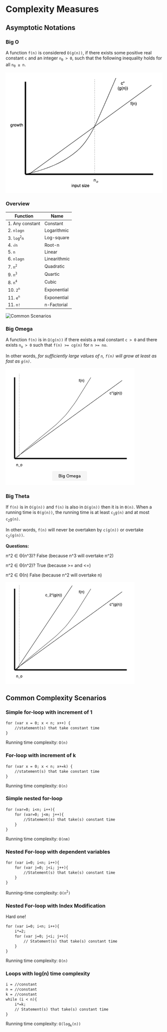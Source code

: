 # Complexity Measures

## Asymptotic Notations

### Big O

A function `f(n)` is considered `O(g(n))`, if there exists some positive real constant `c` and an integer `n`<sub>`0`</sub>​` > 0`, such that the following inequality holds for all `n`<sub>`0`</sub>` ≥ n`.

![Big O](./assets/big-o.png)

### Overview

| Function                  | Name         |
| ------------------------- | ------------ |
| 1. Any constant           | Constant     |
| 2. `nlogn`                | Logarithmic  |
| 3. `log`<sup>`2`</sup>`n` | Log-square   |
| 4. `√n​​`                 | Root-n       |
| 5. `n​​`                  | Linear       |
| 6. `nlogn​​`              | Linearithmic |
| 7. `n`<sup>`2`</sup>      | Quadratic    |
| 9. `n`<sup>`3`</sup>      | Quartic      |
| 8. `n`<sup>`4`</sup>      | Cubic        |
| 10. `2`<sup>`n`</sup>     | Exponential  |
| 11. `e`<sup>`n`</sup>     | Exponential  |
| 11. `n!`                  | n-Factorial  |

![Common Scenarios](common-scenarios.png)

### Big Omega

A function `f(n)` is in `Ω(g(n))` if there exists a real constant `c > 0` and there exists `n`<sub>`o`</sub>` > 0` such that `f(n) >= cg(n)` for `n >= no`.

In other words, _for sufficiently large values of `n`, `f(n)` will grow at least as fast as `g(n)`_.

![Big Omega](./assets/big-omega.png)

### Big Theta

If `f(n)` is in `O(g(n))` and `f(n)` is also in `Ω(g(n))` then it is in `Θ(n)`. When a running time is `Θ(g(n))`, the running time is at least `c`<sub>`1`</sub>`g(n)` and at most `c`<sub>`2`</sub>`g(n)`.

In other words, `f(n)` will never be overtaken by `c(g(n))` or overtake `c`<sub>`2`</sub>`(g(n))`.

**Questions:**

n^2 ∈ Θ(n^3)?
False (because n^3 will overtake n^2)

n^2 ∈ Θ(n^2)?
True (because >= and <=)

n^2 ∈ Θ(n)
False (because n^2 will overtake n)

![Big Theta](./assets/big-theta.png)

## Common Complexity Scenarios

### Simple for-loop with increment of 1

```
for (var x = 0; x < n; x++) {
    //statement(s) that take constant time
}
```

Running time complexity: `O(n)`

### For-loop with increment of k

```
for (var x = 0; x < n; x+=k) {
    //statement(s) that take constant time
}
```

Running time complexity: `O(n)`

### Simple nested for-loop

```
for (var=0; i<n; i++){
    for (var=0; j<m; j++){
        //Statement(s) that take(s) constant time
    }
}
```

Running time complexity: `O(nm)`

### Nested For-loop with dependent variables

```
for (var i=0; i<n; i++){
    for (var j=0; j<i; j++){
        //Statement(s) that take(s) constant time
    }
}
```

Running-time complexity: `O(n`<sup>`2`</sup>`)`

### Nested For-loop with Index Modification

Hard one!

```
for (var i=0; i<n; i++){
    i*=2;
    for (var j=0; j<i; j++){
        // Statement(s) that take(s) constant time
    }
}
```

Running time complexity: `O(n)`

### Loops with log(n) time complexity

```
i = //constant
n = //constant
k = //constant
while (i < n){
    i*=k;
    // Statement(s) that take(s) constant time
}
```

Running time complexity: `O(log`<sub>`k`</sub>`(n))`
